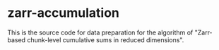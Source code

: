# zarr-accumulation
This is the source code for data preparation for the algorithm of "Zarr-based chunk-level cumulative sums in reduced dimensions".
